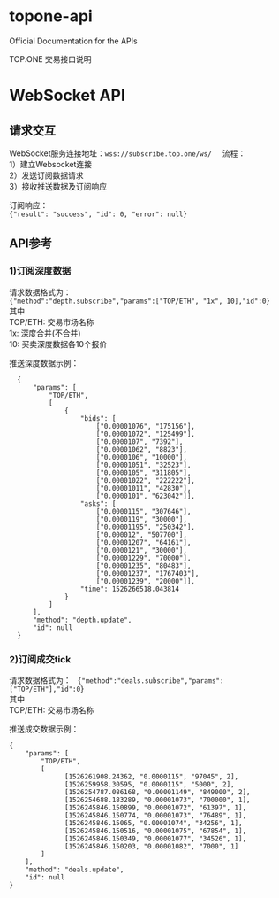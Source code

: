 # topone-api

Official Documentation for the APIs

TOP.ONE 交易接口说明

# WebSocket API   

## 请求交互    

WebSocket服务连接地址：`wss://subscribe.top.one/ws/`     
流程：   
1）建立Websocket连接   
2）发送订阅数据请求    
3）接收推送数据及订阅响应   

订阅响应：   
`{"result": "success", "id": 0, "error": null}`

## API参考  

### 1)订阅深度数据
请求数据格式为：  
`{"method":"depth.subscribe","params":["TOP/ETH", "1x", 10],"id":0}`  
其中  
TOP/ETH: 交易市场名称   
1x: 深度合并(不合并)   
10: 买卖深度数据各10个报价    

推送深度数据示例： 

      {    
          "params": [
              "TOP/ETH",
              [
                  {
                      "bids": [
                          ["0.00001076", "175156"],
                          ["0.00001072", "125499"],
                          ["0.0000107", "7392"],
                          ["0.00001062", "8823"],
                          ["0.0000106", "10000"],
                          ["0.00001051", "32523"],
                          ["0.0000105", "311805"],
                          ["0.00001022", "222222"],
                          ["0.00001011", "42830"],
                          ["0.0000101", "623042"]],
                      "asks": [
                          ["0.0000115", "307646"],
                          ["0.0000119", "30000"],
                          ["0.00001195", "250342"],
                          ["0.000012", "507700"],
                          ["0.00001207", "64161"],
                          ["0.0000121", "30000"],
                          ["0.00001229", "70000"],
                          ["0.00001235", "80483"],
                          ["0.00001237", "1767403"],
                          ["0.00001239", "20000"]],
                      "time": 1526266518.043814
                  }
              ]
          ],
          "method": "depth.update",
          "id": null
      }
 
 ### 2)订阅成交tick
请求数据格式为：  
`{"method":"deals.subscribe","params":["TOP/ETH"],"id":0}`  
其中  
TOP/ETH: 交易市场名称   

推送成交数据示例： 

    {
        "params": [
            "TOP/ETH",
            [
                  [1526261908.24362, "0.0000115", "97045", 2],
                  [1526259958.30595, "0.0000115", "5000", 2],
                  [1526254787.086168, "0.00001149", "849000", 2],
                  [1526254688.183289, "0.00001073", "700000", 1],
                  [1526245846.150899, "0.00001072", "61397", 1],
                  [1526245846.150774, "0.00001073", "76489", 1],
                  [1526245846.15065, "0.00001074", "34256", 1],
                  [1526245846.150516, "0.00001075", "67854", 1],
                  [1526245846.150349, "0.00001077", "34526", 1],
                  [1526245846.150203, "0.00001082", "7000", 1]
            ]
        ],
        "method": "deals.update",
        "id": null
    }
 
